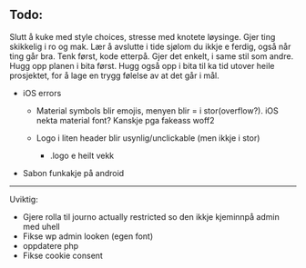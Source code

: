 ## Todo:

Slutt å kuke med style choices, stresse med knotete løysinge. Gjer ting skikkelig i ro og mak.
Lær å avslutte i tide sjølom du ikkje e ferdig, også når ting går bra. Tenk først, kode etterpå. 
Gjer det enkelt, i same stil som andre. Hugg opp planen i bita først. Hugg også opp i bita til 
ka tid utover heile prosjektet, for å lage en trygg følelse av at det går i mål.



- iOS errors
  - Material symbols blir emojis, menyen blir = i stor(overflow?).
    iOS nekta material font? Kanskje pga fakeass woff2

  - Logo i liten header blir usynlig/unclickable (men ikkje i stor)
    - .logo e heilt vekk

- Sabon funkakje på android



--------------------------------
Uviktig:

- Gjere rolla til journo actually restricted so den ikkje kjeminnpå admin med uhell
- Fikse wp admin looken (egen font)
- oppdatere php
- Fikse cookie consent
